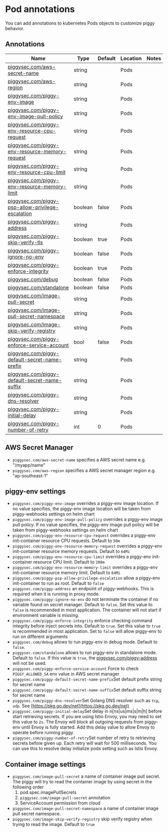 # Pod annotations

You can add annotations to kubernetes Pods objects to customize piggy behavior.

## Annotations

| Name                                                                                       | Type    | Default | Location | Notes |
|--------------------------------------------------------------------------------------------|---------|---------|----------|-------|
| [piggysec.com/aws-secret-name](#aws-secret-name)                                           | string  |         | Pods     |       |
| [piggysec.com/aws-region](#aws-region)                                                     | string  |         | Pods     |       |
| [piggysec.com/piggy-env-image](#piggy-env-image)                                           | string  |         | Pods     |       |
| [piggysec.com/piggy-env-image-pull-policy](#piggy-env-image-pull-policy)                   | string  |         | Pods     |       |
| [piggysec.com/piggy-env-resource-cpu-request](#piggy-env-resource-cpu-request)             | string  |         | Pods     |       |
| [piggysec.com/piggy-env-resource-memory-request](#piggy-env-resource-memory-request)       | string  |         | Pods     |       |
| [piggysec.com/piggy-env-resource-cpu-limit](#piggy-env-resource-cpu-limit)                 | string  |         | Pods     |       |
| [piggysec.com/piggy-env-resource-memory-limit](#piggy-env-resource-memory-limit)           | string  |         | Pods     |       |
| [piggysec.com/piggy-psp-allow-privilege-escalation](#piggy-psp-allow-privilege-escalation) | boolean | false   | Pods     |       |
| [piggysec.com/piggy-address](#piggy-address)                                               | string  |         | Pods     |       |
| [piggysec.com/piggy-skip-verify-tls](#piggy-skip-verify-tls)                               | boolean | true    | Pods     |       |
| [piggysec.com/piggy-ignore-no-env](#piggy-ignore-no-env)                                   | boolean | false   | Pods     |       |
| [piggysec.com/piggy-enforce-integrity](#piggy-enforce-integrity)                           | boolean | true    | Pods     |       |
| [piggysec.com/debug](#debug)                                                               | boolean | false   | Pods     |       |
| [piggysec.com/standalone](#standalone)                                                     | boolean | false   | Pods     |       |
| [piggysec.com/image-pull-secret](#image-pull-secret)                                       | string  |         | Pods     |       |
| [piggysec.com/image-pull-secret-namespace](#image-pull-secret-namespace)                   | string  |         | Pods     |       |
| [piggysec.com/image-skip-verify-registry](#image-skip-verify-registry)                     | string  |         | Pods     |       |
| [piggysec.com/piggy-enforce-service-account](#piggy-enforce-service-account)               | bool    | false   | Pods     |       |
| [piggysec.com/piggy-default-secret-name-prefix](#piggy-default-secret-name-prefix)         | string  |         | Pods     |       |
| [piggysec.com/piggy-default-secret-name-suffix](#piggy-default-secret-name-suffix)         | string  |         | Pods     |       |
| [piggysec.com/piggy-dns-resolver](#piggy-dns-resolver)                                     | string  |         | Pods     |       |
| [piggysec.com/piggy-initial-delay](#piggy-initial-delay)                                     | string     |        | Pods     |       |
| [piggysec.com/piggy-number-of-retry](#piggy-number-of-retry)                                     | int     | 0       | Pods     |       |

## AWS Secret Manager

  - <a name="aws-secret-name">`piggysec.com/aws-secret-name`</a> specifies a AWS secret name e.g. "/myapp/name"
  - <a name="aws-region">`piggysec.com/aws-region`</a> specifies a AWS secret manager region e.g. "ap-southeast-1"

## piggy-env settings

  - <a name="piggy-env-image">`piggysec.com/piggy-env-image`</a> overrides a piggy-env image location. If no value specifies, the piggy-env   image location will be taken from piggy-webhooks settings on helm chart
  - <a name="piggy-env-image-pull-policy">`piggysec.com/piggy-env-image-pull-policy`</a> overrides a piggy-env image pull policy. If no   value specifies, the piggy-env image pull policy will be taken from piggy-webhooks settings on helm chart
  - <a name="piggy-env-resource-cpu-request">`piggysec.com/piggy-env-resource-cpu-request`</a> overrides a piggy-env init-container   resource CPU requests. Default to `50m`
  - <a name="piggy-env-resource-memory-request">`piggysec.com/piggy-env-resource-memory-request`</a> overrides a piggy-env init-container   resource memory requests. Default to `64Mi`
  - <a name="piggy-env-resource-cpu-limit">`piggysec.com/piggy-env-resource-cpu-limit`</a> overrides a piggy-env init-container resource   CPU limit. Default to `200m`
  - <a name="piggy-env-resource-memory-limit">`piggysec.com/piggy-env-resource-memory-limit`</a> overrides a piggy-env init-container   resource memory limit. Default to `64Mi`
  - <a name="piggy-psp-allow-privilege-escalation">`piggysec.com/piggy-psp-allow-privilege-escalation`</a> allow a piggy-env init-container   to run as root. Default to `false`
  - <a name="piggy-address">`piggysec.com/piggy-address`</a> an endpoint of piggy-webhooks. This is required when it is running in proxy   mode.
  - <a name="piggy-ignore-no-env">`piggysec.com/piggy-ignore-no-env`</a> do not terminate the container if no variable found on secret   manager. Default to `false`. Set this value to `false` is recommended in most application. The container will not start if environment   variable is missing.
  - <a name="piggy-enforce-integrity">`piggysec.com/piggy-enforce-integrity`</a> enforce checking command integrity before inject secrets   into. Default to `true`. Set this value to `true` is recommended in most application. Set to `false` will allow piggy-env to run on   different arguments
  - <a name="debug">`piggysec.com/debug`</a> allows to run piggy-env in debug mode. Default to `false`.
  - <a name="standalone">`piggysec.com/standalone`</a> allows to run piggy-env in standalone mode. Default to `false`. If this value is `true`, the [piggysec.com/piggy-address](#piggy-address) will not be used.
  - <a name="piggy-enforce-service-account">`piggysec.com/piggy-enforce-service-account`</a> Force to check `PIGGY_ALLOWED_SA` env value in AWS secret manager
  - <a name="piggy-default-secret-name-prefix">`piggysec.com/piggy-default-secret-name-prefix`</a>Set default prefix string for secret name
  - <a name="piggy-default-secret-name-suffix">`piggysec.com/piggy-default-secret-name-suffix`</a>Set default suffix string for secret name
  - <a name="piggy-dns-resolver">`piggysec.com/piggy-dns-resolver`</a>Set Golang DNS resolver such as `tcp`, `udp`. See [https://pkg.go.dev/net](https://pkg.go.dev/net)
  - <a name="piggy-initial-delay">`piggysec.com/piggy-initial-delay`</a>Set delay in n[ns|us|ms|s|m|h] before start retrieving secrets. If you are using Istio Envoy, you may need to set this value to `2s`. The Envoy will block all outgoing requests from piggy-env until Envoy is fully started. Add this delay value to allow Envoy to operate before running piggy.
  - <a name="piggy-number-of-retry">`piggysec.com/piggy-number-of-retry`</a>Set number of retry to retrieving secrets before given up. Each retry will wait for 500 milliseconds. You can use this to resolve delay initialize pods setting such as Istio Envoy.

## Container image settings

  - <a name="image-pull-secret">`piggysec.com/image-pull-secret`</a> a name of container image pull secret. The piggy will try to read the   container image by using secret in the following order
    1) pod.spec.imagePullSecrets
    2) `piggysec.com/image-pull-secret` annotation
    3) ServiceAccount permission from cloud
  - <a name="image-pull-secret-namespace">`piggysec.com/image-pull-secret-namespace`</a> a name of container image pull secret namespace.
  - <a name="image-skip-verify-registry">`piggysec.com/image-skip-verify-registry`</a> skip verify registry when trying to read the image. Default to `true`

